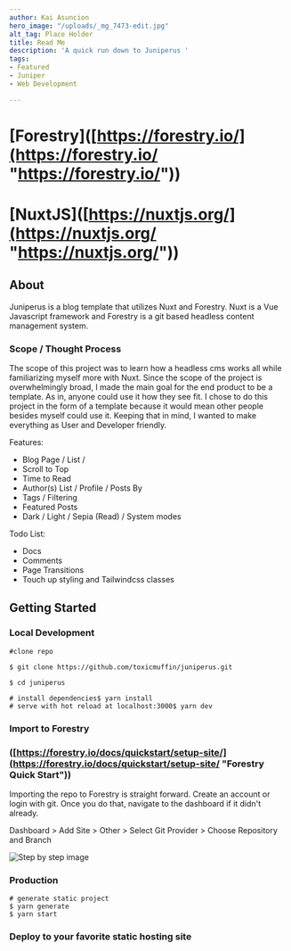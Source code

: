 ```yaml
---
author: Kai Asuncion
hero_image: "/uploads/_mg_7473-edit.jpg"
alt_tag: Place Holder
title: Read Me
description: 'A quick run down to Juniperus '
tags:
- Featured
- Juniper
- Web Development

---
```

# \[Forestry\]([https://forestry.io/](https://forestry.io/ "https://forestry.io/"))

# \[NuxtJS\]([https://nuxtjs.org/](https://nuxtjs.org/ "https://nuxtjs.org/"))

## About

Juniperus is a blog template that utilizes Nuxt and Forestry. Nuxt is a Vue Javascript framework and Forestry is a git based headless content management system.

### Scope / Thought Process

The scope of this project was to learn how a headless cms works all while familiarizing myself more with Nuxt. Since the scope of the project is overwhelmingly broad, I made the main goal for the end product to be a template. As in, anyone could use it how they see fit. I chose to do this project in the form of a template because it would mean other people besides myself could use it. Keeping that in mind, I wanted to make everything as User and Developer friendly.

Features:

* Blog Page / List /
* Scroll to Top
* Time to Read
* Author(s) List / Profile / Posts By
* Tags / Filtering
* Featured Posts
* Dark / Light / Sepia (Read) / System modes

Todo List:

* Docs
* Comments
* Page Transitions
* Touch up styling and Tailwindcss classes

## Getting Started

### Local Development

    #clone repo
    
    $ git clone https://github.com/toxicmuffin/juniperus.git
    
    $ cd juniperus
    
    # install dependencies$ yarn install
    # serve with hot reload at localhost:3000$ yarn dev

### Import to Forestry

### ([https://forestry.io/docs/quickstart/setup-site/](https://forestry.io/docs/quickstart/setup-site/ "Forestry Quick Start"))

Importing the repo to Forestry is straight forward. Create an account or login with git. Once you do that, navigate to the dashboard if it didn't already.

Dashboard > Add Site > Other > Select Git Provider > Choose Repository and Branch

![Step by step image](/uploads/instructions_unclear.jpg "Instructions Unclear")

### Production

    # generate static project
    $ yarn generate
    $ yarn start

### Deploy to your favorite static hosting site